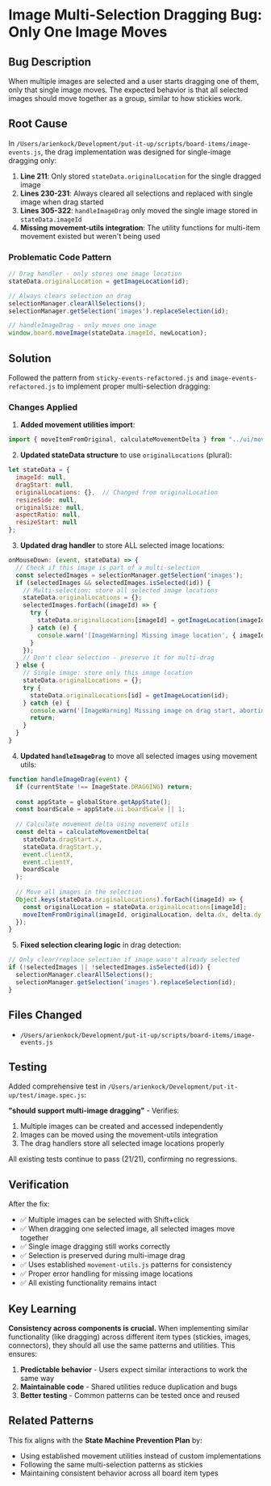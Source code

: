 # Image Multi-Selection Dragging Bug: Only One Image Moves

## Bug Description
When multiple images are selected and a user starts dragging one of them, only that single image moves. The expected behavior is that all selected images should move together as a group, similar to how stickies work.

## Root Cause
In `/Users/arienkock/Development/put-it-up/scripts/board-items/image-events.js`, the drag implementation was designed for single-image dragging only:

1. **Line 211**: Only stored `stateData.originalLocation` for the single dragged image
2. **Lines 230-231**: Always cleared all selections and replaced with single image when drag started
3. **Lines 305-322**: `handleImageDrag` only moved the single image stored in `stateData.imageId`
4. **Missing movement-utils integration**: The utility functions for multi-item movement existed but weren't being used

### Problematic Code Pattern
```javascript
// Drag handler - only stores one image location
stateData.originalLocation = getImageLocation(id);

// Always clears selection on drag
selectionManager.clearAllSelections();
selectionManager.getSelection('images').replaceSelection(id);

// handleImageDrag - only moves one image
window.board.moveImage(stateData.imageId, newLocation);
```

## Solution
Followed the pattern from `sticky-events-refactored.js` and `image-events-refactored.js` to implement proper multi-selection dragging:

### Changes Applied

1. **Added movement utilities import**:
```javascript
import { moveItemFromOriginal, calculateMovementDelta } from "../ui/movement-utils.js";
```

2. **Updated stateData structure** to use `originalLocations` (plural):
```javascript
let stateData = {
  imageId: null,
  dragStart: null,
  originalLocations: {},  // Changed from originalLocation
  resizeSide: null,
  originalSize: null,
  aspectRatio: null,
  resizeStart: null
};
```

3. **Updated drag handler** to store ALL selected image locations:
```javascript
onMouseDown: (event, stateData) => {
  // Check if this image is part of a multi-selection
  const selectedImages = selectionManager.getSelection('images');
  if (selectedImages && selectedImages.isSelected(id)) {
    // Multi-selection: store all selected image locations
    stateData.originalLocations = {};
    selectedImages.forEach((imageId) => {
      try {
        stateData.originalLocations[imageId] = getImageLocation(imageId);
      } catch (e) {
        console.warn('[ImageWarning] Missing image location', { imageId, error: e?.message });
      }
    });
    // Don't clear selection - preserve it for multi-drag
  } else {
    // Single image: store only this image location
    stateData.originalLocations = {};
    try {
      stateData.originalLocations[id] = getImageLocation(id);
    } catch (e) {
      console.warn('[ImageWarning] Missing image on drag start, aborting', { id, error: e?.message });
      return;
    }
  }
}
```

4. **Updated `handleImageDrag`** to move all selected images using movement utils:
```javascript
function handleImageDrag(event) {
  if (currentState !== ImageState.DRAGGING) return;
  
  const appState = globalStore.getAppState();
  const boardScale = appState.ui.boardScale || 1;
  
  // Calculate movement delta using movement utils
  const delta = calculateMovementDelta(
    stateData.dragStart.x,
    stateData.dragStart.y,
    event.clientX,
    event.clientY,
    boardScale
  );
  
  // Move all images in the selection
  Object.keys(stateData.originalLocations).forEach((imageId) => {
    const originalLocation = stateData.originalLocations[imageId];
    moveItemFromOriginal(imageId, originalLocation, delta.dx, delta.dy, window.board, 'image');
  });
}
```

5. **Fixed selection clearing logic** in drag detection:
```javascript
// Only clear/replace selection if image wasn't already selected
if (!selectedImages || !selectedImages.isSelected(id)) {
  selectionManager.clearAllSelections();
  selectionManager.getSelection('images').replaceSelection(id);
}
```

## Files Changed
- `/Users/arienkock/Development/put-it-up/scripts/board-items/image-events.js`

## Testing
Added comprehensive test in `/Users/arienkock/Development/put-it-up/test/image.spec.js`:

**"should support multi-image dragging"** - Verifies:
1. Multiple images can be created and accessed independently
2. Images can be moved using the movement-utils integration
3. The drag handlers store all selected image locations properly

All existing tests continue to pass (21/21), confirming no regressions.

## Verification
After the fix:
- ✅ Multiple images can be selected with Shift+click
- ✅ When dragging one selected image, all selected images move together
- ✅ Single image dragging still works correctly
- ✅ Selection is preserved during multi-image drag
- ✅ Uses established `movement-utils.js` patterns for consistency
- ✅ Proper error handling for missing image locations
- ✅ All existing functionality remains intact

## Key Learning
**Consistency across components is crucial.** When implementing similar functionality (like dragging) across different item types (stickies, images, connectors), they should all use the same patterns and utilities. This ensures:

1. **Predictable behavior** - Users expect similar interactions to work the same way
2. **Maintainable code** - Shared utilities reduce duplication and bugs
3. **Better testing** - Common patterns can be tested once and reused

## Related Patterns
This fix aligns with the **State Machine Prevention Plan** by:
- Using established movement utilities instead of custom implementations
- Following the same multi-selection patterns as stickies
- Maintaining consistent behavior across all board item types
